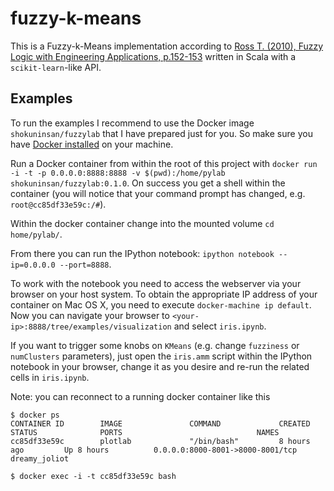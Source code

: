 # fuzzy-k-means

This is a Fuzzy-k-Means implementation according to [Ross T. (2010), Fuzzy Logic with Engineering Applications, p.152-153](http://www.amazon.de/Fuzzy-Logic-Engineering-Applications-Timothy/dp/047074376X) written in Scala with a `scikit-learn`-like API.

## Examples
To run the examples I recommend to use the Docker image `shokuninsan/fuzzylab` that I have prepared just for you. So make sure you have [Docker installed](https://docs.docker.com/engine/installation/) on your machine.

Run a Docker container from within the root of this project with `docker run -i -t -p 0.0.0.0:8888:8888 -v $(pwd):/home/pylab shokuninsan/fuzzylab:0.1.0`. On success you get a shell within the container (you will notice that your command prompt has changed, e.g. `root@cc85df33e59c:/#`).

Within the docker container change into the mounted volume `cd home/pylab/`.

From there you can run the IPython notebook: `ipython notebook --ip=0.0.0.0 --port=8888`.

To work with the notebook you need to access the webserver via your browser on your host system. To obtain the appropriate IP address of your container on Mac OS X, you need to execute `docker-machine ip default`. Now you can navigate your browser to `<your-ip>:8888/tree/examples/visualization` and select `iris.ipynb`.

If you want to trigger some knobs on `KMeans` (e.g. change `fuzziness` or `numClusters` parameters), just open the `iris.amm` script within the IPython notebook in your browser, change it as you desire and re-run the related cells in `iris.ipynb`.

Note: you can reconnect to a running docker container like this

	$ docker ps
	CONTAINER ID        IMAGE               COMMAND             CREATED             STATUS              PORTS                              NAMES
	cc85df33e59c        plotlab             "/bin/bash"         8 hours ago         Up 8 hours          0.0.0.0:8000-8001->8000-8001/tcp   dreamy_joliot

	$ docker exec -i -t cc85df33e59c bash
